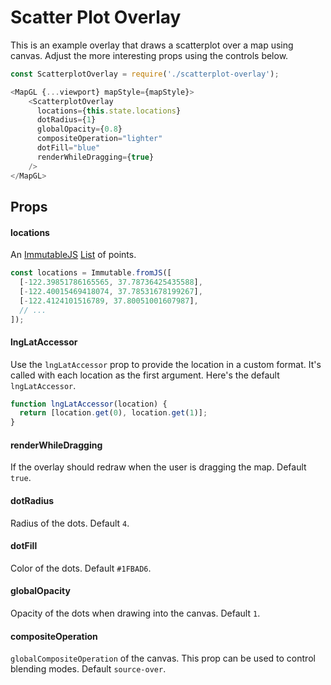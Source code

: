 # Scatter Plot Overlay

This is an example overlay that draws a scatterplot over a map using canvas. Adjust the more interesting props using the controls below.


```js
const ScatterplotOverlay = require('./scatterplot-overlay');

<MapGL {...viewport} mapStyle={mapStyle}>
    <ScatterplotOverlay
      locations={this.state.locations}
      dotRadius={1}
      globalOpacity={0.8}
      compositeOperation="lighter"
      dotFill="blue"
      renderWhileDragging={true}
    />
</MapGL>
```

## Props

#### locations
An [ImmutableJS](https://facebook.github.io/immutable-js/) [List](https://facebook.github.io/immutable-js/docs/#/List) of points.

```js
const locations = Immutable.fromJS([
  [-122.39851786165565, 37.78736425435588],
  [-122.40015469418074, 37.78531678199267],
  [-122.4124101516789, 37.80051001607987],
  // ...
]);
```

#### lngLatAccessor

Use the `lngLatAccessor` prop to provide the location in a custom format. It's called with each location as the first argument. Here's the default `lngLatAccessor`.

```js
function lngLatAccessor(location) {
  return [location.get(0), location.get(1)];
}
```

#### renderWhileDragging

If the overlay should redraw when the user is dragging the map. Default `true`.

#### dotRadius

Radius of the dots. Default `4`.

#### dotFill

Color of the dots. Default `#1FBAD6`.

#### globalOpacity

Opacity of the dots when drawing into the canvas. Default `1`.

#### compositeOperation

`globalCompositeOperation` of the canvas. This prop can be used to control blending modes.
Default `source-over`.
